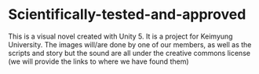 # Scientifically-tested-and-approved
This is a visual novel created with Unity 5.
It is a project for Keimyung University.
The images will/are done by one of our members, as well as the scripts and story but the sound are all under the creative commons license
(we will provide the links to where we have found them)

